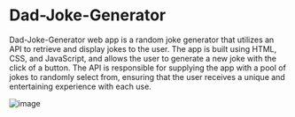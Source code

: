 # Dad-Joke-Generator

Dad-Joke-Generator web app is a random joke generator that utilizes an API to retrieve and display jokes to the user. The app is built using HTML, CSS, and JavaScript, and allows the user to generate a new joke with the click of a button. The API is responsible for supplying the app with a pool of jokes to randomly select from, ensuring that the user receives a unique and entertaining experience with each use.


![image](https://user-images.githubusercontent.com/84174011/224527737-e437f239-2f9a-4b5d-ac09-c5768a77655e.png)
